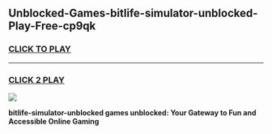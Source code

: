 
## Unblocked-Games-bitlife-simulator-unblocked-Play-Free-cp9qk
<h3>
<a href="https://premium76.site?title=bitlife-simulator-unblocked&ref=21A">CLICK TO PLAY</a></h3>
<hr>

<h3>
<a href="https://premium76.site?title=bitlife-simulator-unblocked&ref=21A">CLICK 2 PLAY</a>
  
</h3>

<a href="https://premium76.site?title=bitlife-simulator-unblocked&ref=21A"><img src="https://clearcache.store/games.png"></a>


**bitlife-simulator-unblocked games unblocked: Your Gateway to Fun and Accessible Online Gaming**
